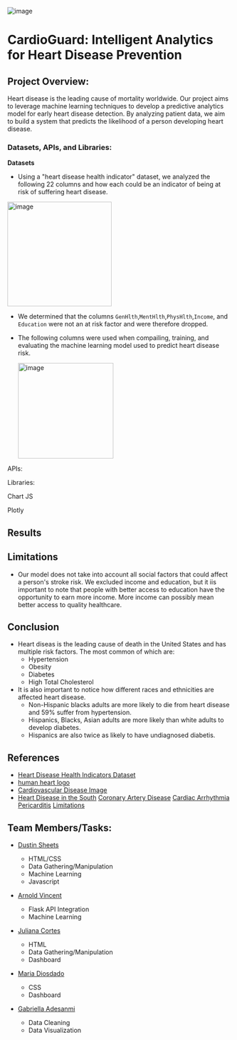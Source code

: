 ![image](https://github.com/Dustin-Sheets/Project_4/assets/137246036/9dd96652-0b77-4726-88de-647413c012f5)

# CardioGuard: Intelligent Analytics for Heart Disease Prevention

## Project Overview:
Heart disease is the leading cause of mortality worldwide. Our project aims to leverage machine learning techniques to develop a predictive analytics model for early heart disease detection. By analyzing patient data, we aim to build a system that predicts the likelihood of a person developing heart disease.

### Datasets, APIs, and Libraries:

**Datasets**
- Using a "heart disease health indicator" dataset, we analyzed the following 22 columns and how each could be an indicator of being at risk of suffering heart disease.
  
<img width="234" alt="image" src="https://github.com/Dustin-Sheets/Project_4/assets/136658866/cd98da8a-5272-4781-9373-b92584575bec">

- We determined that the columns `GenHlth`,`MentHlth`,`PhysHlth`,`Income`, and `Education` were not an at risk factor and were therefore dropped.
- The following columns were used when compailing, training, and evaluating the machine learning model used to predict heart disease risk.
  
  <img width="214" alt="image" src="https://github.com/Dustin-Sheets/Project_4/assets/136658866/d1516d4a-7386-4b80-b681-29601d7553c4">
  
  





APIs:

Libraries:

Chart JS

Plotly

## Results

## Limitations
- Our model does not take into account all social factors that could affect a person's stroke risk. We excluded income and education, but it iis important to note that people with better access to education have the opportunity to earn more income. More income can possibly mean better access to quality healthcare. 

## Conclusion
- Heart diseas is the leading cause of death in the United States and has multiple risk factors. The most common of which are:
  - Hypertension
  - Obesity
  - Diabetes
  - High Total Cholesterol
- It is also important to notice how different races and ethnicities are affected heart disease.
  - Non-Hispanic blacks adults are more likely to die from heart disease and 59% suffer from hypertension.
  - Hispanics, Blacks, Asian adults are more likely than white adults to develop diabetes.
  - Hispanics are also twice as likely to have undiagnosed diabetis.
## References
- [Heart Disease Health Indicators Dataset](https://www.kaggle.com/datasets/alexteboul/heart-disease-health-indicators-dataset/data)
- [human heart logo](https://similarpng.com/realistic-human-heart-on-transparent-background-png/#getdownload)
- [Cardiovascular Disease Image](https://www.udmi.net/cardiovascular-disease-risk/)
- [Heart Disease in the South](https://blog.prismahealth.org/why-southerners-are-more-likely-to-have-heart-disease/#:~:text=Although%20heart%20disease%20is%20common,do%20to%20reduce%20your%20risk)
[Coronary Artery Disease](https://www.cdc.gov/heartdisease/coronary_ad.htm#:~:text=Print-,Coronary%20Artery%20Disease,This%20process%20is%20called%20atherosclerosis)
[Cardiac Arrhythmia](https://my.clevelandclinic.org/health/diseases/16749-arrhythmia#symptoms-and-causes)
[Pericarditis](https://www.mayoclinic.org/diseases-conditions/pericarditis/symptoms-causes/syc-20352510#:~:text=Pericarditis%20is%20swelling%20and%20irritation,and%20goes%20away%20without%20treatment)
[Limitations](https://my.clevelandclinic.org/health/articles/23051-ethnicity-and-heart-disease)

## Team Members/Tasks:
- [Dustin Sheets](https://github.com/Dustin-Sheets)
  - HTML/CSS
  - Data Gathering/Manipulation
  - Machine Learning
  - Javascript

- [Arnold Vincent](https://github.com/T800-101A)
  - Flask API Integration
  - Machine Learning

- [Juliana Cortes](https://github.com/julianac12)
  - HTML
  - Data Gathering/Manipulation
  - Dashboard
    
- [Maria Diosdado](https://github.com/mariadiosdado)
  - CSS
  - Dashboard
  
- [Gabriella Adesanmi](https://github.com/Gabriellaade)
  - Data Cleaning
  - Data Visualization 
